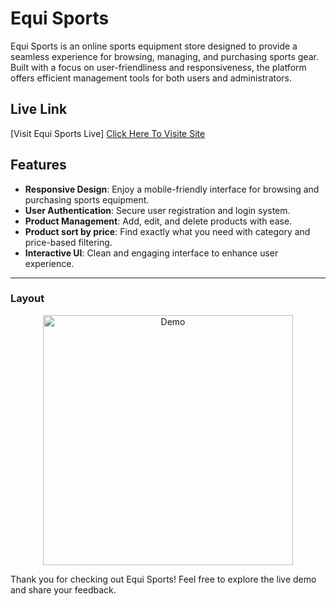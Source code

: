 # Equi Sports

Equi Sports is an online sports equipment store designed to provide a seamless experience for browsing, managing, and purchasing sports gear. Built with a focus on user-friendliness and responsiveness, the platform offers efficient management tools for both users and administrators.

## Live Link
[Visit Equi Sports Live] <a href="https://equi-sports-3d9f4.web.app/">Click Here To Visite Site</a>


## Features
- **Responsive Design**: Enjoy a mobile-friendly interface for browsing and purchasing sports equipment.
- **User Authentication**: Secure user registration and login system.
- **Product Management**: Add, edit, and delete products with ease.
- **Product sort by price**: Find exactly what you need with category and price-based filtering.
- **Interactive UI**: Clean and engaging interface to enhance user experience.

---
### Layout

<p align="center" > <img src="https://i.ibb.co.com/Q8DwDCR/Demo.png" alt="Demo" border="0" width="400"> </p>


Thank you for checking out Equi Sports! Feel free to explore the live demo and share your feedback.

